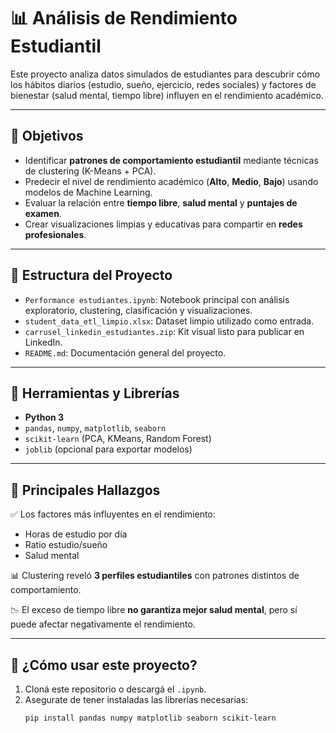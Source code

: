 
# 📊 Análisis de Rendimiento Estudiantil

Este proyecto analiza datos simulados de estudiantes para descubrir cómo los hábitos diarios (estudio, sueño, ejercicio, redes sociales) y factores de bienestar (salud mental, tiempo libre) influyen en el rendimiento académico.

---

## 🚀 Objetivos

- Identificar **patrones de comportamiento estudiantil** mediante técnicas de clustering (K-Means + PCA).
- Predecir el nivel de rendimiento académico (**Alto**, **Medio**, **Bajo**) usando modelos de Machine Learning.
- Evaluar la relación entre **tiempo libre**, **salud mental** y **puntajes de examen**.
- Crear visualizaciones limpias y educativas para compartir en **redes profesionales**.

---

## 📁 Estructura del Proyecto

- `Performance estudiantes.ipynb`: Notebook principal con análisis exploratorio, clustering, clasificación y visualizaciones.
- `student_data_etl_limpio.xlsx`: Dataset limpio utilizado como entrada.
- `carrusel_linkedin_estudiantes.zip`: Kit visual listo para publicar en LinkedIn.
- `README.md`: Documentación general del proyecto.

---

## 🧠 Herramientas y Librerías

- **Python 3**
- `pandas`, `numpy`, `matplotlib`, `seaborn`
- `scikit-learn` (PCA, KMeans, Random Forest)
- `joblib` (opcional para exportar modelos)

---

## 📌 Principales Hallazgos

✅ Los factores más influyentes en el rendimiento:
- Horas de estudio por día
- Ratio estudio/sueño
- Salud mental

📊 Clustering reveló **3 perfiles estudiantiles** con patrones distintos de comportamiento.

📉 El exceso de tiempo libre **no garantiza mejor salud mental**, pero sí puede afectar negativamente el rendimiento.

---

## 💬 ¿Cómo usar este proyecto?

1. Cloná este repositorio o descargá el `.ipynb`.
2. Asegurate de tener instaladas las librerías necesarias:
   ```bash
   pip install pandas numpy matplotlib seaborn scikit-learn
